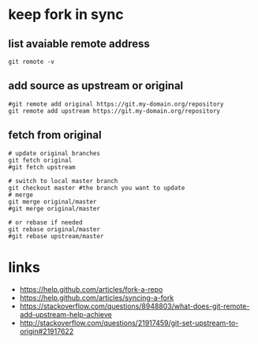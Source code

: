 # keep fork in sync

## list avaiable remote address

```
git remote -v
```

## add source as upstream or original

```
#git remote add original https://git.my-domain.org/repository
git remote add upstream https://git.my-domain.org/repository
```

## fetch from original

```
# update original branches
git fetch original
#git fetch upstream

# switch to local master branch
git checkout master #the branch you want to update
# merge
git merge original/master
#git merge original/master

# or rebase if needed
git rebase original/master
#git rebase upstream/master
```

# links

* https://help.github.com/articles/fork-a-repo
* https://help.github.com/articles/syncing-a-fork
* https://stackoverflow.com/questions/8948803/what-does-git-remote-add-upstream-help-achieve
* http://stackoverflow.com/questions/21917459/git-set-upstream-to-origin#21917622
